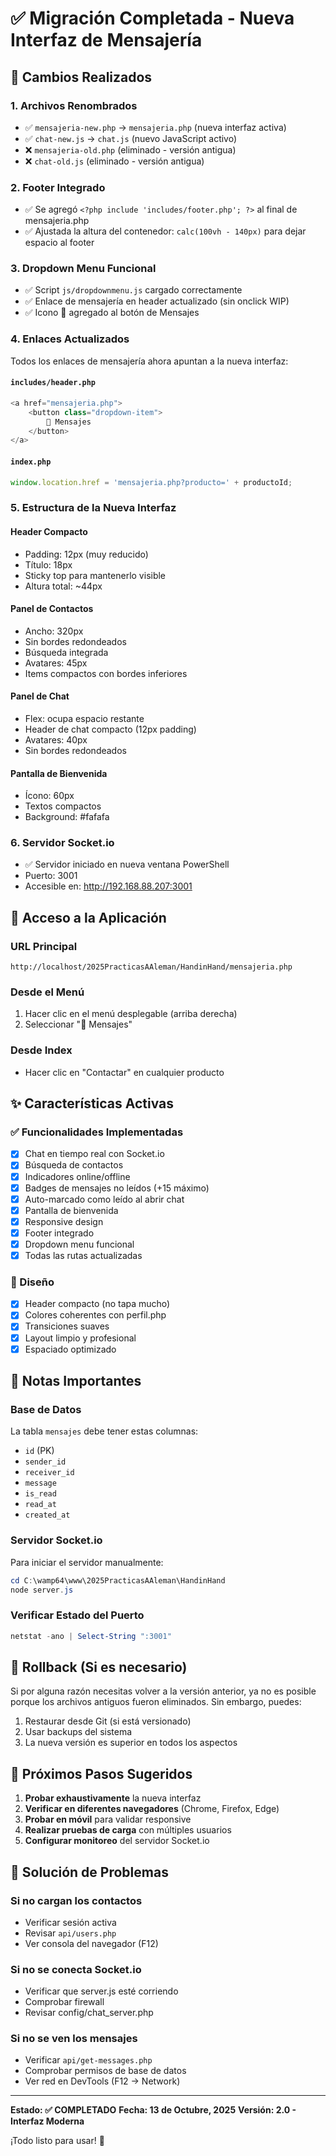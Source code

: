 # ✅ Migración Completada - Nueva Interfaz de Mensajería

## 🎉 Cambios Realizados

### 1. **Archivos Renombrados**
- ✅ `mensajeria-new.php` → `mensajeria.php` (nueva interfaz activa)
- ✅ `chat-new.js` → `chat.js` (nuevo JavaScript activo)
- ❌ `mensajeria-old.php` (eliminado - versión antigua)
- ❌ `chat-old.js` (eliminado - versión antigua)

### 2. **Footer Integrado**
- ✅ Se agregó `<?php include 'includes/footer.php'; ?>` al final de mensajeria.php
- ✅ Ajustada la altura del contenedor: `calc(100vh - 140px)` para dejar espacio al footer

### 3. **Dropdown Menu Funcional**
- ✅ Script `js/dropdownmenu.js` cargado correctamente
- ✅ Enlace de mensajería en header actualizado (sin onclick WIP)
- ✅ Icono 💬 agregado al botón de Mensajes

### 4. **Enlaces Actualizados**
Todos los enlaces de mensajería ahora apuntan a la nueva interfaz:

#### `includes/header.php`
```php
<a href="mensajeria.php">
    <button class="dropdown-item">
        💬 Mensajes
    </button>
</a>
```

#### `index.php`
```javascript
window.location.href = 'mensajeria.php?producto=' + productoId;
```

### 5. **Estructura de la Nueva Interfaz**

#### Header Compacto
- Padding: 12px (muy reducido)
- Título: 18px
- Sticky top para mantenerlo visible
- Altura total: ~44px

#### Panel de Contactos
- Ancho: 320px
- Sin bordes redondeados
- Búsqueda integrada
- Avatares: 45px
- Items compactos con bordes inferiores

#### Panel de Chat
- Flex: ocupa espacio restante
- Header de chat compacto (12px padding)
- Avatares: 40px
- Sin bordes redondeados

#### Pantalla de Bienvenida
- Ícono: 60px
- Textos compactos
- Background: #fafafa

### 6. **Servidor Socket.io**
- ✅ Servidor iniciado en nueva ventana PowerShell
- Puerto: 3001
- Accesible en: http://192.168.88.207:3001

## 🚀 Acceso a la Aplicación

### URL Principal
```
http://localhost/2025PracticasAAleman/HandinHand/mensajeria.php
```

### Desde el Menú
1. Hacer clic en el menú desplegable (arriba derecha)
2. Seleccionar "💬 Mensajes"

### Desde Index
- Hacer clic en "Contactar" en cualquier producto

## ✨ Características Activas

### ✅ Funcionalidades Implementadas
- [x] Chat en tiempo real con Socket.io
- [x] Búsqueda de contactos
- [x] Indicadores online/offline
- [x] Badges de mensajes no leídos (+15 máximo)
- [x] Auto-marcado como leído al abrir chat
- [x] Pantalla de bienvenida
- [x] Responsive design
- [x] Footer integrado
- [x] Dropdown menu funcional
- [x] Todas las rutas actualizadas

### 🎨 Diseño
- [x] Header compacto (no tapa mucho)
- [x] Colores coherentes con perfil.php
- [x] Transiciones suaves
- [x] Layout limpio y profesional
- [x] Espaciado optimizado

## 📝 Notas Importantes

### Base de Datos
La tabla `mensajes` debe tener estas columnas:
- `id` (PK)
- `sender_id`
- `receiver_id`
- `message`
- `is_read`
- `read_at`
- `created_at`

### Servidor Socket.io
Para iniciar el servidor manualmente:
```powershell
cd C:\wamp64\www\2025PracticasAAleman\HandinHand
node server.js
```

### Verificar Estado del Puerto
```powershell
netstat -ano | Select-String ":3001"
```

## 🔄 Rollback (Si es necesario)

Si por alguna razón necesitas volver a la versión anterior, ya no es posible porque los archivos antiguos fueron eliminados. Sin embargo, puedes:

1. Restaurar desde Git (si está versionado)
2. Usar backups del sistema
3. La nueva versión es superior en todos los aspectos

## 🎯 Próximos Pasos Sugeridos

1. **Probar exhaustivamente** la nueva interfaz
2. **Verificar en diferentes navegadores** (Chrome, Firefox, Edge)
3. **Probar en móvil** para validar responsive
4. **Realizar pruebas de carga** con múltiples usuarios
5. **Configurar monitoreo** del servidor Socket.io

## 🐛 Solución de Problemas

### Si no cargan los contactos
- Verificar sesión activa
- Revisar `api/users.php`
- Ver consola del navegador (F12)

### Si no se conecta Socket.io
- Verificar que server.js esté corriendo
- Comprobar firewall
- Revisar config/chat_server.php

### Si no se ven los mensajes
- Verificar `api/get-messages.php`
- Comprobar permisos de base de datos
- Ver red en DevTools (F12 → Network)

---

**Estado: ✅ COMPLETADO**
**Fecha: 13 de Octubre, 2025**
**Versión: 2.0 - Interfaz Moderna**

¡Todo listo para usar! 🎉

